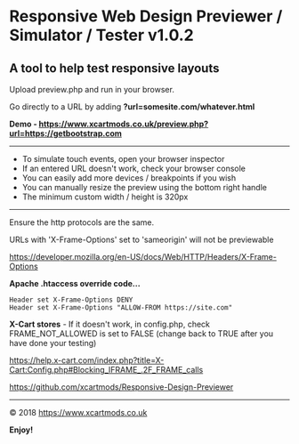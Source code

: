 # Responsive Web Design Previewer / Simulator / Tester v1.0.2

## A tool to help test responsive layouts

Upload preview.php and run in your browser.

Go directly to a URL by adding **?url=somesite.com/whatever.html**

**Demo - https://www.xcartmods.co.uk/preview.php?url=https://getbootstrap.com**

---

- To simulate touch events, open your browser inspector
- If an entered URL doesn't work, check your browser console
- You can easily add more devices / breakpoints if you wish
- You can manually resize the preview using the bottom right handle
- The minimum custom width / height is 320px

---

Ensure the http protocols are the same.

URLs with 'X-Frame-Options' set to 'sameorigin' will not be previewable

https://developer.mozilla.org/en-US/docs/Web/HTTP/Headers/X-Frame-Options
  
**Apache .htaccess override code...**

```
Header set X-Frame-Options DENY
Header set X-Frame-Options "ALLOW-FROM https://site.com"
```

**X-Cart stores** - If it doesn't work, in config.php, check FRAME_NOT_ALLOWED is set to FALSE (change back to TRUE after you have done your testing)

https://help.x-cart.com/index.php?title=X-Cart:Config.php#Blocking_IFRAME_.2F_FRAME_calls

https://github.com/xcartmods/Responsive-Design-Previewer

---

&copy; 2018 https://www.xcartmods.co.uk

**Enjoy!**
